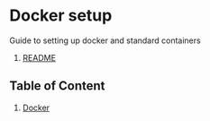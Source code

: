 # Docker setup
Guide to setting up docker and standard containers

1. [README](README.md)

## Table of Content

1. [Docker](https://www.docker.com/)
